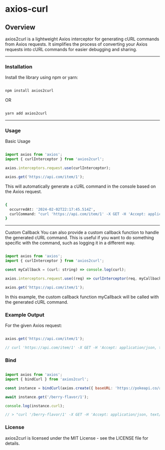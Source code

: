 # axios-curl

## Overview

axios2curl is a lightweight Axios interceptor for generating cURL commands from Axios requests. It simplifies the process of converting your Axios requests into cURL commands for easier debugging and sharing.

---

### Installation

Install the library using npm or yarn:

```sh

npm install axios2curl


```

OR

```sh

yarn add axios2curl

```

---

### Usage

Basic Usage

```js

import axios from 'axios';
import { curlInterceptor } from 'axios2curl';

axios.interceptors.request.use(curlInterceptor);

axios.get('https://api.com/item/1');


```

This will automatically generate a cURL command in the console based on the Axios request.

```sh

{
  occurredAt: '2024-02-02T22:17:45.514Z',
  curlCommand: "curl 'https://api.com/item/1' -X GET -H 'Accept: application/json, text/plain, */*' -H 'Content-Type: '"
}

```

---

Custom Callback
You can also provide a custom callback function to handle the generated cURL command. This is useful if you want to do something specific with the command, such as logging it in a different way.

```js

import axios from 'axios';
import { curlInterceptor } from 'axios2curl';

const myCallback = (curl: string) => console.log(curl);

axios.interceptors.request.use((req) => curlInterceptor(req, myCallback));

axios.get('https://api.com/item/1');


```

In this example, the custom callback function myCallback will be called with the generated cURL command.

### Example Output

For the given Axios request:

```js

axios.get('https://api.com/item/1');

// curl 'https://api.com/item/1' -X GET -H 'Accept: application/json, text/plain, */*' -H 'Content-Type: '


```

### Bind

```js

import axios from 'axios';
import { bindCurl } from 'axios2curl';

const instance = bindCurl(axios.create({ baseURL: 'https://pokeapi.co/api/v2' }));

await instance.get('/berry-flavor/1');

console.log(instance.curl);

// > "curl '/berry-flavor/1' -X GET -H 'Accept: application/json, text/plain, */*' -H 'Content-Type: ' --url 'https://pokeapi.co/api/v2'"

```

### License

axios2curl is licensed under the MIT License - see the LICENSE file for details.
